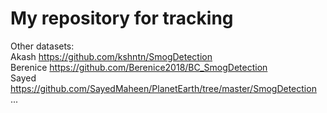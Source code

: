 # My repository for tracking

Other datasets:  
Akash    https://github.com/kshntn/SmogDetection  
Berenice https://github.com/Berenice2018/BC_SmogDetection  
Sayed https://github.com/SayedMaheen/PlanetEarth/tree/master/SmogDetection  
...

